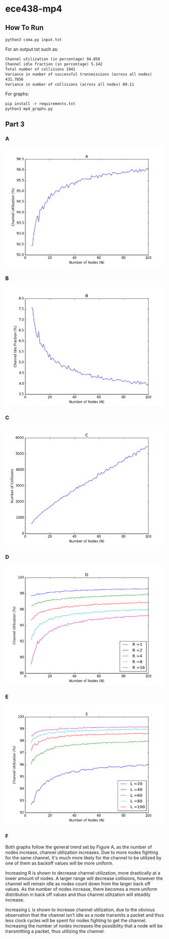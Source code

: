 # ece438-mp4

## How To Run
```
python3 csma.py input.txt
```

For an output.txt such as:

```
Channel utilization (in percentage) 94.858
Channel idle fraction (in percentage) 5.142
Total number of collisions 1941
Variance in number of successful transmissions (across all nodes) 431.7856
Variance in number of collisions (across all nodes) 89.11
```

For graphs:

```
pip install -r requirements.txt
python3 mp4_graphs.py
```
## Part 3

### A
![figure_a](graphs/figure_a.png)
### B
![figure_b](graphs/figure_b.png)
### C
![figure_c](graphs/figure_c.png)
### D
![figure_d](graphs/figure_d.png)
### E
![figure_e](graphs/figure_e.png)
### F
Both graphs follow the general trend set by Figure A, as the number of nodes increase, channel utilization increases. Due to more nodes fighting for the same channel, it's much more likely for the channel to be utilized by one of them as backoff values will be more uniform.

Increasing R is shown to decrease channel utilization, more drastically at a lower amount of nodes. A larger range will decrease collisions, however the channel will remain idle as nodes count down from the larger back off values. As the number of nodes increase, there becomes a more uniform distribution in back off values and thus channel utilization will steadily increase.

Increasing L is shown to increase channel utilization, due to the obvious observation that the channel isn't idle as a node transmits a packet and thus less clock cycles will be spent for nodes fighting to get the channel. Increasing the  number of nodes increases the possibility that a node will be transmitting a packet, thus utilizing the channel.